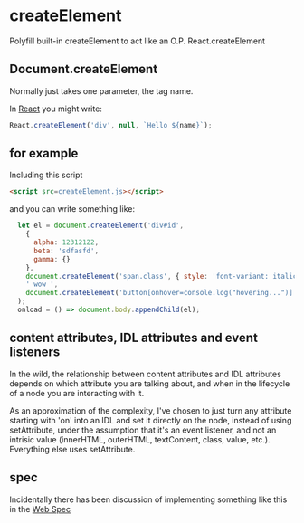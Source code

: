 # createElement

Polyfill built-in createElement to act like an O.P. React.createElement

## Document.createElement

Normally just takes one parameter, the tag name.

In [React](https://reactjs.org/docs/react-api.html#createelement) you might write:

```JavaScript
React.createElement('div', null, `Hello ${name}`);
```

## for example

Including this script 

```HTML
<script src=createElement.js></script>
```

and you can write something like:

```JavaScript
  let el = document.createElement('div#id', 
    {
      alpha: 12312122,
      beta: 'sdfasfd',
      gamma: {}
    },
    document.createElement('span.class', { style: 'font-variant: italic;' }, 'hi'),
    ' wow ',
    document.createElement('button[onhover=console.log("hovering...")]', { onclick: () => alert(1) }, 'say')
  );
  onload = () => document.body.appendChild(el);
```

## content attributes, IDL attributes and event listeners

In the wild, the relationship between content attributes and IDL attributes depends on 
which attribute you are talking about, and when in the lifecycle of a node you are
interacting with it. 

As an approximation of the complexity, I've chosen to just turn any attribute
starting with 'on' into an IDL and set it directly on the node, instead of using setAttribute,
under the assumption that it's an event listener, and not an intrisic value (innerHTML, outerHTML, textContent, class, value, etc.). Everything else uses setAttribute.

## spec

Incidentally there has been discussion of implementing something like this in the [Web Spec](https://discourse.wicg.io/t/passing-an-object-of-attributes-to-document-createelement-as-the-second-argument/809)

